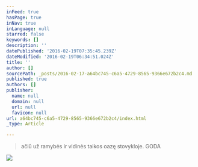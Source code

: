 ```yaml
---
inFeed: true
hasPage: true
inNav: true
inLanguage: null
starred: false
keywords: []
description: ''
datePublished: '2016-02-19T07:35:45.239Z'
dateModified: '2016-02-19T06:34:51.024Z'
title: ''
author: []
sourcePath: _posts/2016-02-17-a64bc745-c6a5-4729-8565-9366e672b2c4.md
published: true
authors: []
publisher:
  name: null
  domain: null
  url: null
  favicon: null
url: a64bc745-c6a5-4729-8565-9366e672b2c4/index.html
_type: Article

---
```

> ačiū už ramybės ir vidinės taikos oazę stovykloje. GODA

![](https://s3-us-west-2.amazonaws.com/the-grid-img/p/669b4b974029efa482c90cf674037545b717db62.jpg)